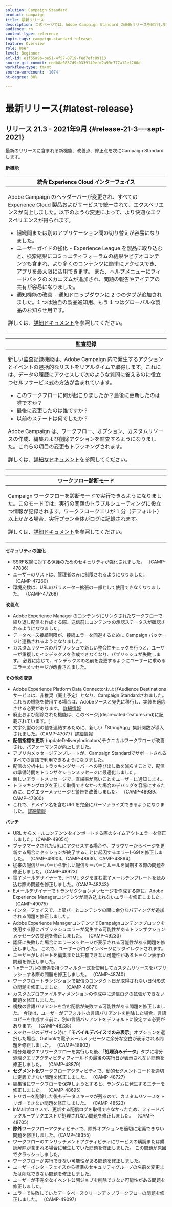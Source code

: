 ```yaml
---
solution: Campaign Standard
product: campaign
title: 最新リリース
description: このページでは、Adobe Campaign Standard の最新リリースを紹介します。
audience: rn
content-type: reference
topic-tags: campaign-standard-releases
feature: Overview
role: User
level: Beginner
exl-id: e1f55a9b-be51-4f57-8719-fed7efc89113
source-git-commit: cedb8a0837d9c0339149efd2a99c777a12ef260d
workflow-type: tm+mt
source-wordcount: '1074'
ht-degree: 38%

---
```



# 最新リリース{#latest-release}

## リリース 21.3 - 2021年9月 {#release-21-3---sept-2021}

最新のリリースに含まれる新機能、改善点、修正点を次にCampaign Standardします。

**新機能**


<table> 
<thead> 
<tr> 
<th> <strong>統合 Experience Cloud インターフェイス</strong><br /> </th> 
</tr> 
</thead> 
<tbody> 
<tr> 
<td>
<p>Adobe Campaign のヘッダーバーが変更され、すべての Experience Cloud 製品およびサービスで統一されて、エクスペリエンスが向上しました。以下のような変更によって、より快適なエクスペリエンスが得られます。</p>
<ul>
<li>組織間または別のアプリケーション間の切り替えが容易になりました。</li>
<li>ユーザーガイドの強化 - Experience League を製品に取り込むと、検索結果にコミュニティフォーラムの結果やビデオコンテンツも含まれ、より多くのコンテンツに簡単にアクセスでき、アプリを最大限に活用できます。 また、ヘルプメニューにフィードバックのメカニズムが追加され、問題の報告やアイデアの共有が容易になりました。</li>
<li>通知機能の改善 - 通知ドロップダウンに 2 つのタブが追加されました。1 つは独自の製品通知用、もう 1 つはグローバルな製品のお知らせ用です。</li>
</ul>
<p>詳しくは、<a href="../../start/using/interface-description.md#top-bar">詳細ドキュメント</a>を参照してください。
</p>
</td> 
</tr> 
</tbody> 
</table>

<table> 
<thead> 
<tr> 
<th> <strong>監査記録</strong><br /> </th> 
</tr> 
</thead> 
<tbody> 
<tr> 
<td>
<p>新しい監査記録機能は、Adobe Campaign 内で発生するアクションとイベントの包括的なリストをリアルタイムで取得します。これには、データの履歴にアクセスして次のような質問に答えるのに役立つセルフサービス式の方法が含まれています。</p>
<ul>
<li>このワークフローに何が起こりましたか？最後に更新したのは誰ですか？</li>
<li>最後に変更したのは誰ですか？</li>
<li>以前のステートは何でしたか？</li>
</ul>
<p>Adobe Campaign は、ワークフロー、オプション、カスタムリソースの作成、編集および削除アクションを監査するようになりました。これらの項目の変更もトラッキングされます。</p>
<p>詳しくは、<a href="../../administration/using/audit.md">詳細なドキュメント</a>を参照してください。</p>
</td> 
</tr> 
</tbody> 
</table>


<table> 
<thead> 
<tr> 
<th> <strong>ワークフロー診断モード</strong><br /> </th> 
</tr> 
</thead> 
<tbody> 
<tr> 
<td>
<p>Campaign ワークフローを診断モードで実行できるようになりました。このモードでは、実行の問題のトラブルシューティングに役立つ情報が記録されます。ワークフロークエリが 1 分（デフォルト）以上かかる場合、実行プラン全体がログに記録されます。</p>
<p>詳しくは、<a href="../../automating/using/managing-execution-options.md">詳細ドキュメント</a>を参照してください。</p>
</td> 
</tr> 
</tbody> 
</table>

**セキュリティの強化**

* SSRF攻撃に対する保護のためのセキュリティが強化されました。 （CAMP-47836）
* ユーザーのリストは、管理者のみに制限されるようになりました。 （CAMP-47260）
* 環境変数は、URLのパラメーター拡張の一部として使用できなくなりました。 （CAMP-47268）

**改善点**

* Adobe Experience Manager のコンテンツにリンクされたワークフローで繰り返し配信を作成する際、送信前にコンテンツの承認ステータスが確認されるようになりました。
* データベース接続制限が、接続エラーを回避するために Campaign パッケージと連携されるようになりました。
* カスタムリソースのパブリッシュで新しい整合性チェックを行うと、ユーザーが重複したインデックスを作成できなくなり、パブリッシュが失敗します。 必要に応じて、インデックスの名前を変更するようにユーザーに求めるエラーメッセージが改善されました。

**その他の変更**

* Adobe Experience Platform Data ConnectorおよびAudience Destinationsサービスは、非推奨（廃止予定）となり、Campaign Standardされました。 これらの機能を使用する場合は、Adobeソースと宛先に移行し、実装を適応させる必要があります。 [詳細情報](../../integrating/using/get-started-sources-destinations.md)
* 廃止および削除された機能は、このページ](deprecated-features.md)に記載されています。[
* 文字列型の列の値を連結するために、新しい「StringAgg」集計関数が導入されました。（CAMP-47077）[詳細情報](../../automating/using/list-of-functions.md#aggregates)
* **配信指標を更新** (updateDeliveryIndicators)テクニカルワークフローが改善され、パフォーマンスが向上しました。
* アプリ内メッセージテンプレートが、Campaign Standardでサポートされるすべての言語で利用できるようになりました。
* 配信の分析中にトラッキングサーバーへの呼び出し数を減らすことで、配信の準備時間をトランザクションメッセージに最適化しました。
* 新しいアラートメッセージで、直帰率が高いことをユーザーに通知します。
* トラッキングログを正しく取得できなかった場合のデバッグを容易にするために、ログエラーメッセージと警告を改善しました。 （CAMP-48939、CAMP-47360）
* これで、ドメイン名を含むURLを完全にパーソナライズできるようになりました。 [詳細情報](../../designing/using/personalization.md#personalizing-urls)

**パッチ**

* URL からメールコンテンツをインポートする際のタイムアウトエラーを修正しました。（CAMP-49054）
* ブックマークされたURLにアクセスする場合や、ブラウザーからページを更新する場合にセッションが終了することに起因するエラー(-69)を修正しました。 （CAMP-49003、CAMP-48930、CAMP-48894）
* 従来の配信サーバーから新しい配信サーバーにルールを同期する際の問題を修正しました。（CAMP-48923）
* 電子メールデザイナーで、HTML タグを含む電子メールテンプレートを読み込む際の問題を修正しました。（CAMP-48243）
* Eメールデザイナーでトランザクションメッセージを作成する際に、Adobe Experience Managerコンテンツが読み込まれないエラーを修正しました。 （CAMP-49075）
* インターフェイスで、上部バーとコンテンツの間に余分なパディングが追加される問題を修正しました。
* Adobe Experience ManagerコンテンツでCampaignコンテンツブロックを使用する際にパブリッシュエラーが発生する可能性があるトランザクションメッセージの問題を修正しました。 （CAMP-49233）
* 認証に失敗した場合にエラーメッセージが表示される可能性がある問題を修正しました。 これで、ユーザーがログインページにリダイレクトされます。
* ユーザーがレポートを編集または共有できない可能性があるトークン表示の問題を修正しました。
* 1-nテーブルの関係を持つフィルター式を使用してカスタムリソースをパブリッシュする際の問題を修正しました。 （CAMP-48740）
* ワークフロートランジションで配信のコンタクト日が取得されない日付形式の問題を修正しました。 （CAMP-48871）
* カスタムプロファイルディメンションの作成中に送信ログの拡張ができない問題を修正しました。
* 複数の言語バリアントを含む配信が失敗する可能性がある問題を修正しました。 今後は、ユーザーがデフォルトの言語バリアントを削除した場合、言語コピーを作成する前に、別の言語バリアントをデフォルトに設定する必要があります。 （CAMP-48235）
* メッセージのデザイン時に「**モバイルデバイスでのみ表示**」オプションを選択した場合、Outlookで電子メールメッセージに余分な空白が表示される問題を修正しました。 （CAMP-48902）
* 増分処理クエリワークフローを実行した後、「**処理済みデータ**」タブに増分処理クエリアクティビティフィールドの最後の実行日が表示されない問題を修正しました。 （CAMP-48879）
* **セグメント化**&#x200B;ワークフローアクティビティで、動的セグメントコードを適切に定義できない問題を修正しました。 （CAMP-48727）
* 編集後にワークフローを保存しようとすると、ランダムに発生するエラーを修正しました。 （CAMP-48695）
* トリガーを削除した後もデータスキーマが残るので、カスタムリソースをトリガーできない問題を修正しました。 （CAMP-48523）
* InMailプロセスで、更新する配信ログを取得できなかったため、フィードバックループリクエストが処理されない問題を修正しました。 （CAMP-48705）
* **除外**&#x200B;ワークフローアクティビティで、除外オプションを適切に定義できない問題を修正しました。（CAMP-48355）
* ワークフローのエンリッチメントアクティビティにサービスの購読または購読解除が含まれる場合に発生していた問題を修正しました。 この問題が原因でクラッシュしました。
* ワークフローが実行できない可能性がある問題を修正しました。
* ユーザーインターフェイスから標準のセキュリティグループの名前を変更または削除できない問題を修正しました。
* ユーザーが不完全なイベント公開ジョブを削除できない可能性がある問題を修正しました。
* エラーで失敗していたデータベースクリーンアップワークフローの問題を修正しました。 （CAMP-49097）
